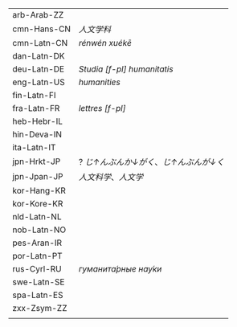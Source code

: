 | | |
|-|-|
| arb-Arab-ZZ |  |
| cmn-Hans-CN | _人文学科_ |
| cmn-Latn-CN | _rénwén xuékē_ |
| dan-Latn-DK |  |
| deu-Latn-DE | _Studia [f-pl] humanitatis_ |
| eng-Latn-US | _humanities_ |
| fin-Latn-FI |  |
| fra-Latn-FR | _lettres [f-pl]_ |
| heb-Hebr-IL |  |
| hin-Deva-IN |  |
| ita-Latn-IT |  |
| jpn-Hrkt-JP | ? _じ↑んぶんか↓がく_、_じ↑んぶんが↓く_ |
| jpn-Jpan-JP | _人文科学_、_人文学_ |
| kor-Hang-KR |  |
| kor-Kore-KR |  |
| nld-Latn-NL |  |
| nob-Latn-NO |  |
| pes-Aran-IR |  |
| por-Latn-PT |  |
| rus-Cyrl-RU | _гуманита́рные нау́ки_ |
| swe-Latn-SE |  |
| spa-Latn-ES |  |
| zxx-Zsym-ZZ |  |
|  |  |
